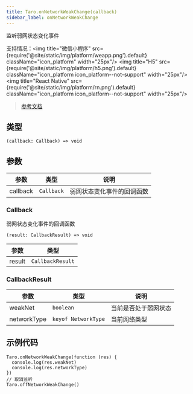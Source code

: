```yaml
---
title: Taro.onNetworkWeakChange(callback)
sidebar_label: onNetworkWeakChange
---
```


监听弱网状态变化事件

支持情况：<img title="微信小程序" src={require('@site/static/img/platform/weapp.png').default} className="icon_platform" width="25px"/> <img title="H5" src={require('@site/static/img/platform/h5.png').default} className="icon_platform icon_platform--not-support" width="25px"/> <img title="React Native" src={require('@site/static/img/platform/rn.png').default} className="icon_platform icon_platform--not-support" width="25px"/>

> [参考文档](https://developers.weixin.qq.com/miniprogram/dev/api/device/network/wx.onNetworkWeakChange.html)

## 类型

```tsx
(callback: Callback) => void
```

## 参数

| 参数 | 类型 | 说明 |
| --- | --- | --- |
| callback | `Callback` | 弱网状态变化事件的回调函数 |

### Callback

弱网状态变化事件的回调函数

```tsx
(result: CallbackResult) => void
```

| 参数 | 类型 |
| --- | --- |
| result | `CallbackResult` |

### CallbackResult

| 参数 | 类型 | 说明 |
| --- | --- | --- |
| weakNet | `boolean` | 当前是否处于弱网状态 |
| networkType | `keyof NetworkType` | 当前网络类型 |

## 示例代码

```tsx
Taro.onNetworkWeakChange(function (res) {
  console.log(res.weakNet)
  console.log(res.networkType)
})
// 取消监听
Taro.offNetworkWeakChange()
```
